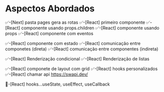 # Aspectos Abordados

✅-[Next] pasta pages gera as rotas
✅-[React] primeiro componente
✅-[React] componente usando props.children
✅-[React] componente usando props
✅-[React] componente com eventos

✅-[React] componente com estado
✅-[React] comunicação entre componetes (direta)
✅-[React] comunicação entre componentes (indireta)

✅-[React] Renderização condicional
✅-[React] Renderização de listas

✅-[React] componete de layout com grid
✅-[React] hooks personalizados
✅-[React] chamar api https://swapi.dev/

🔴-[React] hooks...useState, useEffect, useCallback
